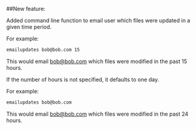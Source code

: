 ##New feature:

Added command line function to email user which files were updated in a given time period.

For example:

```bash
emailupdates bob@bob.com 15
```
    
This would email bob@bob.com which files were modified in the past 15 hours.

If the number of hours is not specified, it defaults to one day.

For example:

```bash
emailupdates bob@bob.com
```

This would email bob@bob.com which files were modified in the past 24 hours.